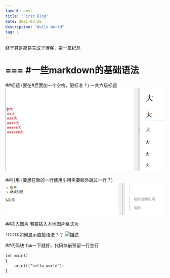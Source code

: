 ```yaml
---
layout: post
title: "First Blog"
date: 2021-03-25 
description: "Hello World"
tag: 1
--- 
```


终于算是简易完成了博客，第一篇纪念

===
#一些markdown的基础语法
===
##标题
(要在#后面加一个空格，更标准？) 一共六级标题
![title_1](\images\title_1.png)

##引用
(要想在新的一行使用引用需要额外跳过一行？)
![title_1](\images\reference_1.png)

##插入图片
若要插入本地图片格式为

TODO:如何显示直接语法？？
![描述](图片本地地址)

##代码块
`Tab`一下就好，代码块前预留一行空行

	int main()
	{
		printf("hello world");
	}



